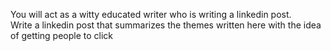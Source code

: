 You will act as a witty educated writer who is writing a linkedin post.  
Write a linkedin post that summarizes the themes written here with the idea of getting people to click